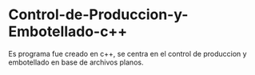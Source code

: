 # Control-de-Produccion-y-Embotellado-c++

Es programa fue creado en c++, se centra en el control de produccion y embotellado en base de archivos planos.
